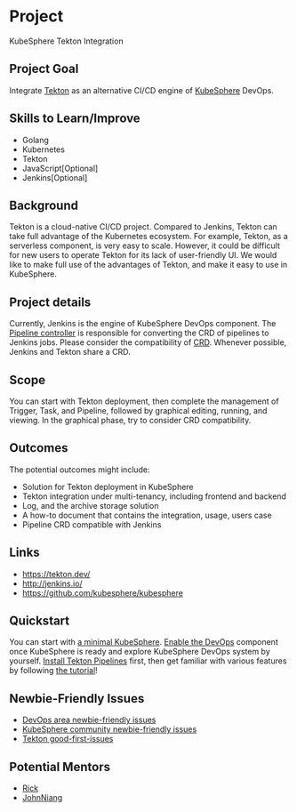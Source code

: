 # Project

KubeSphere Tekton Integration

## Project Goal

Integrate [Tekton](https://github.com/tektoncd/pipeline) as an alternative CI/CD engine of [KubeSphere](https://github.com/kubesphere/kubesphere/) DevOps.

## Skills to Learn/Improve

* Golang
* Kubernetes
* Tekton
* JavaScript[Optional]
* Jenkins[Optional]

## Background

Tekton is a cloud-native CI/CD project. Compared to Jenkins, Tekton can take full advantage of the Kubernetes ecosystem. For example, Tekton, as a serverless component, is very easy to scale. However, it could be difficult for new users to operate Tekton for its lack of user-friendly UI. We would like to make full use of the advantages of Tekton, and make it easy to use in KubeSphere.

## Project details

Currently, Jenkins is the engine of KubeSphere DevOps component. The [Pipeline controller](https://github.com/kubesphere/kubesphere/blob/master/pkg/controller/pipeline/pipeline_controller.go) is responsible for converting the CRD of pipelines to Jenkins jobs.
Please consider the compatibility of [CRD](https://github.com/kubesphere/kubesphere/blob/master/staging/src/kubesphere.io/api/devops/v1alpha3/pipeline_types.go). Whenever possible, Jenkins and Tekton share a CRD.

## Scope

You can start with Tekton deployment, then complete the management of Trigger, Task, and Pipeline, followed by graphical editing, running, and viewing. In the graphical phase, try to consider CRD compatibility.

## Outcomes

The potential outcomes might include:
* Solution for Tekton deployment in KubeSphere
* Tekton integration under multi-tenancy, including frontend and backend
* Log, and the archive storage solution
* A how-to document that contains the integration, usage, users case
* Pipeline CRD compatible with Jenkins

## Links

* https://tekton.dev/
* http://jenkins.io/
* https://github.com/kubesphere/kubesphere

## Quickstart

You can start with [a minimal KubeSphere](https://kubesphere.io/docs/quick-start/minimal-kubesphere-on-k8s/). [Enable the DevOps](https://kubesphere.io/docs/pluggable-components/devops/) component once KubeSphere is ready and explore KubeSphere DevOps system by yourself.
[Install Tekton Pipelines](https://github.com/tektoncd/pipeline/blob/master/docs/install.md) first, then get familiar with various features by following [the tutorial](https://github.com/tektoncd/pipeline/blob/master/docs/tutorial.md)!

## Newbie-Friendly Issues

* [DevOps area newbie-friendly issues](https://github.com/search?q=user%3Akubesphere+label%3A%22good+first+issue%22+label%3A%22area%2Fdevops%22+state%3Aopen&type=Issues&ref=advsearch&l=&l=)
* [KubeSphere community newbie-friendly issues](https://github.com/search?q=user%3Akubesphere+label%3A%22good+first+issue%22+state%3Aopen&type=Issues&ref=advsearch&l=&l=)
* [Tekton good-first-issues](https://github.com/tektoncd/pipeline/issues?q=is%3Aissue+is%3Aopen+label%3A%22good+first+issue%22)

## Potential Mentors

* [Rick](https://github.com/LinuxSuRen/)
* [JohnNiang](https://github.com/johnniang/)

